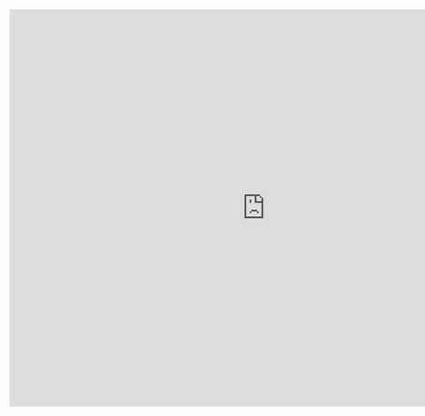<head>
  <link rel="apple-touch-icon" sizes="180x180" href="/apple-touch-icon.png">
  <link rel="icon" type="image/png" sizes="32x32" href="/favicon-32x32.png">
  <link rel="icon" type="image/png" sizes="16x16" href="/favicon-16x16.png">
  <link rel="manifest" href="/site.webmanifest">
  <link rel="mask-icon" href="/safari-pinned-tab.svg" color="#5bbad5">
  <meta name="apple-mobile-web-app-title" content="Fallout, St. Louis">
  <meta name="application-name" content="Fallout, St. Louis">
  <meta name="msapplication-TileColor" content="#da532c">
  <meta name="theme-color" content="#ffffff">
</head>

<iframe src="https://snazzymaps.com/embed/355456" width="900px" height="700px" style="border:none;"></iframe>
